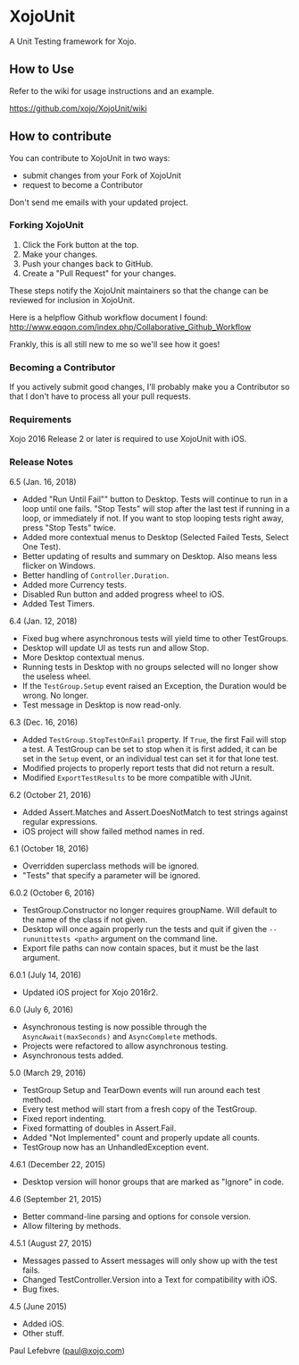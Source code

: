XojoUnit
========

A Unit Testing framework for Xojo. 

## How to Use

Refer to the wiki for usage instructions and an example.

https://github.com/xojo/XojoUnit/wiki

## How to contribute

You can contribute to XojoUnit in two ways:

* submit changes from your Fork of XojoUnit
* request to become a Contributor

Don't send me emails with your updated project.

### Forking XojoUnit

1. Click the Fork button at the top.
2. Make your changes.
3. Push your changes back to GitHub.
4. Create a "Pull Request" for your changes.

These steps notify the XojoUnit maintainers so that the change can be reviewed for inclusion in XojoUnit.

Here is a helpflow Github workflow document I found:
http://www.eqqon.com/index.php/Collaborative_Github_Workflow

Frankly, this is all still new to me so we'll see how it goes!

### Becoming a Contributor

If you actively submit good changes, I'll probably make you a Contributor so that I don't have to process all your pull requests.

### Requirements

Xojo 2016 Release 2 or later is required to use XojoUnit with iOS.

### Release Notes

6.5 (Jan. 16, 2018)

- Added "Run Until Fail"" button to Desktop. Tests will continue to run in a loop until one fails. "Stop Tests" will stop after the last test if running in a loop, or immediately if not. If you want to stop looping tests right away, press "Stop Tests" twice.
- Added more contextual menus to Desktop (Selected Failed Tests, Select One Test).
- Better updating of results and summary on Desktop. Also means less flicker on Windows.
- Better handling of `Controller.Duration`.
- Added more Currency tests.
- Disabled Run button and added progress wheel to iOS.
- Added Test Timers.

6.4 (Jan. 12, 2018)

- Fixed bug where asynchronous tests will yield time to other TestGroups.
- Desktop will update UI as tests run and allow Stop.
- More Desktop contextual menus.
- Running tests in Desktop with no groups selected will no longer show the useless wheel.
- If the `TestGroup.Setup` event raised an Exception, the Duration would be wrong. No longer.
- Test message in Desktop is now read-only.

6.3 (Dec. 16, 2016)

- Added `TestGroup.StopTestOnFail` property. If `True`, the first Fail will stop a test. A TestGroup can be set to stop when it is first added, it can be set in the `Setup` event, or an individual test can set it for that lone test.
- Modified projects to properly report tests that did not return a result.
- Modified `ExportTestResults` to be more compatible with JUnit.

6.2 (October 21, 2016)

- Added Assert.Matches and Assert.DoesNotMatch to test strings against regular expressions.
- iOS project will show failed method names in red.

6.1 (October 18, 2016)

- Overridden superclass methods will be ignored.
- "Tests" that specify a parameter will be ignored.

6.0.2 (October 6, 2016)

- TestGroup.Constructor no longer requires groupName. Will default to the name of the class if not given.
- Desktop will once again properly run the tests and quit if given the `--rununittests <path>` argument on the command line.
- Export file paths can now contain spaces, but it must be the last argument.

6.0.1 (July 14, 2016)

- Updated iOS project for Xojo 2016r2.

6.0 (July 6, 2016)

- Asynchronous testing is now possible through the `AsyncAwait(maxSeconds)` and `AsyncComplete` methods.
- Projects were refactored to allow asynchronous testing.
- Asynchronous tests added.

5.0 (March 29, 2016)

- TestGroup Setup and TearDown events will run around each test method.
- Every test method will start from a fresh copy of the TestGroup.
- Fixed report indenting.
- Fixed formatting of doubles in Assert.Fail.
- Added "Not Implemented" count and properly update all counts.
- TestGroup now has an UnhandledException event.

4.6.1 (December 22, 2015)

- Desktop version will honor groups that are marked as "Ignore" in code.

4.6 (September 21, 2015)

- Better command-line parsing and options for console version.
- Allow filtering by methods.

4.5.1 (August 27, 2015)

- Messages passed to Assert messages will only show up with the test fails.
- Changed TestController.Version into a Text for compatibility with iOS.
- Bug fixes.

4.5 (June 2015)

- Added iOS.
- Other stuff.

Paul Lefebvre (paul@xojo.com)
